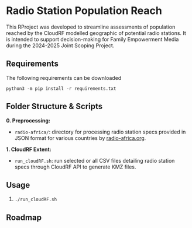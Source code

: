 # Radio Station Population Reach

This RProject was developed to streamline assessments of population reached by the CloudRF modelled geographic of potential radio stations. It is intended to support decision-making for Family Empowerment Media during the 2024-2025 Joint Scoping Project.

## Requirements

The following requirements can be downloaded

```
python3 -m pip install -r requirements.txt
```

## Folder Structure & Scripts

**0. Preprocessing:**

* `radio-africa/`: directory for processing radio station specs provided in JSON format for various countries by [radio-africa.org](radio-africa.org).

**1. CloudRF Extent:**
* `run_cloudRF.sh`: run selected or all CSV files detailing radio station specs through CloudRF API to generate KMZ files.

## Usage

1. `./run_cloudRF.sh`

## Roadmap


